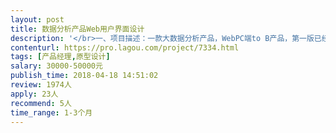 ```yaml
---                
layout: post       
title: 数据分析产品Web用户界面设计           
description: '</br>一、项目描述：一款大数据分析产品，WebPC端to B产品，第一版已经正常运行，希望能够进行一些功能的整理和设计，并提高页面美观度和用户体验；</br>二、主要功能：用户登录、Dashboard、报告页面、查询页面、详细数据展示、信息告警、系统配置页面等；</br>三、可参考产品：FICO信用评分系统、Bitsight Security Rating、google analytics等基于数据的分析、评估产品</br>四、人员要求：数据分析类产品从原型到WebUI设计经验，主动思考、互联网风格、兼顾扩展性和可落地行；</br>（主要看成果，价格和时间具体商议）</br>'     
contenturl: https://pro.lagou.com/project/7334.html      
tags: [产品经理,原型设计]            
salary: 30000-50000元          
publish_time: 2018-04-18 14:51:02         
review: 1974人                   
apply: 23人                   
recommend: 5人                   
time_range: 1-3个月              
---                 
```

